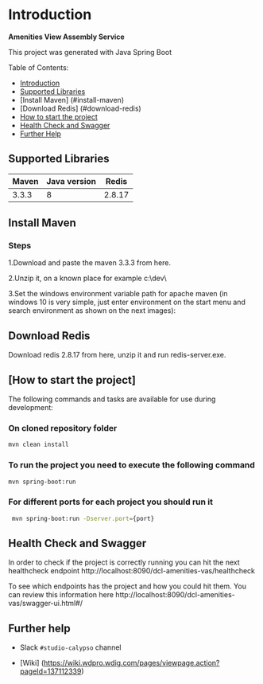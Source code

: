 # Introduction

**Amenities View Assembly Service**

This project was generated with Java Spring Boot

Table of Contents:

- [Introduction](#introduction)
- [Supported Libraries](#supported-libraries)
- [Install Maven] (#install-maven)
- [Download Redis] (#download-redis)
- [How to start the project](#how-to-start-the-project)
- [Health Check and Swagger](#health-check-and-swagger)
- [Further Help](#further-help)

## Supported Libraries

|   Maven  |  Java version  | Redis |
|----------|--------|--------|
| 3.3.3   | 8 | 2.8.17 |


## Install Maven

### Steps

1.Download and paste the maven 3.3.3 from here.

2.Unzip it, on a known place for example c:\dev\

3.Set the windows environment variable path for apache maven (in windows 10 is very 
simple, just enter environment on the start menu and search environment as shown on the next images): 











## Download Redis

Download redis 2.8.17 from here, unzip it and run redis-server.exe.

## [How to start the project]

The following commands and tasks are available for use during development:

### On cloned repository folder

```bash
mvn clean install
```

### To run the project you need to execute the following command

```bash 
mvn spring-boot:run
```

### For different ports for each project you should run it
```bash 
 mvn spring-boot:run -Dserver.port={port}
```

## Health Check and Swagger

In order to check if the project is correctly running you can hit the next healthcheck endpoint
http://localhost:8090/dcl-amenities-vas/healthcheck

To see which endpoints has the project and how you could hit them. You can review this information here
http://localhost:8090/dcl-amenities-vas/swagger-ui.html#/ 

## Further help

- Slack `#studio-calypso` channel

- [Wiki] (https://wiki.wdpro.wdig.com/pages/viewpage.action?pageId=137112339)

